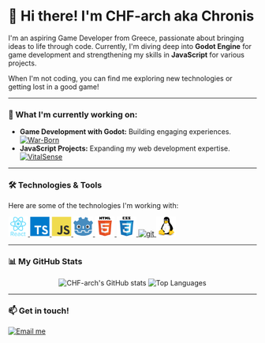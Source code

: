 # 👋 Hi there! I'm CHF-arch aka Chronis

I'm an aspiring Game Developer from Greece, passionate about bringing ideas to life through code. Currently, I'm diving deep into **Godot Engine** for game development and strengthening my skills in **JavaScript** for various projects.

When I'm not coding, you can find me exploring new technologies or getting lost in a good game!

---

### 🚀 What I'm currently working on:

- **Game Development with Godot:** Building engaging experiences.
  [![War-Born](https://img.shields.io/badge/Project-War--Born-informational?style=for-the-badge&logo=github)](https://github.com/CHF-arch/War-Born)
- **JavaScript Projects:** Expanding my web development expertise.
  [![VitalSense](https://img.shields.io/badge/Project-VitalSense-success?style=for-the-badge&logo=github)](https://github.com/CHF-arch/VitalSense)

---

### 🛠️ Technologies & Tools

Here are some of the technologies I'm working with:

<p align="left">
  <a href="https://reactjs.org/" target="_blank" rel="noreferrer"> 
    <img src="https://raw.githubusercontent.com/devicons/devicon/master/icons/react/react-original-wordmark.svg" alt="react" width="40" height="40"/> 
  </a>
  <a href="https://www.typescriptlang.org/" target="_blank" rel="noreferrer"> 
    <img src="https://raw.githubusercontent.com/devicons/devicon/master/icons/typescript/typescript-original.svg" alt="typescript" width="40" height="40"/> 
  </a>
  <a href="https://www.javascript.com" target="_blank" rel="noreferrer">
    <img src="https://raw.githubusercontent.com/devicons/devicon/master/icons/javascript/javascript-original.svg" alt="javascript" width="40" height="40"/>
  </a>
  <a href="https://godotengine.org" target="_blank" rel="noreferrer">
    <img src="https://raw.githubusercontent.com/devicons/devicon/master/icons/godot/godot-original.svg" alt="godot" width="40" height="40"/>
  </a>
  <a href="https://www.w3.org/html/" target="_blank" rel="noreferrer">
    <img src="https://raw.githubusercontent.com/devicons/devicon/master/icons/html5/html5-original-wordmark.svg" alt="html5" width="40" height="40"/>
  </a>
  <a href="https://www.w3.org/Style/CSS/Overview.en.html" target="_blank" rel="noreferrer">
    <img src="https://raw.githubusercontent.com/devicons/devicon/master/icons/css3/css3-original-wordmark.svg" alt="css3" width="40" height="40"/>
  </a>
  <a href="https://git-scm.com/" target="_blank" rel="noreferrer">
    <img src="https://www.vectorlogo.zone/logos/git-scm/git-scm-icon.svg" alt="git" width="40" height="40"/>
  </a>
  <a href="https://www.linux.org/" target="_blank" rel="noreferrer">
    <img src="https://raw.githubusercontent.com/devicons/devicon/master/icons/linux/linux-original.svg" alt="linux" width="40" height="40"/>
  </a>
</p>

---

### 📊 My GitHub Stats

<p align="center">
  <img align="center" src="https://github-readme-stats.vercel.app/api?username=CHF-arch&show_icons=true&theme=dark&include_all_commits=true&count_private=true" alt="CHF-arch's GitHub stats"/>
  <img align="center" src="https://github-readme-stats.vercel.app/api/top-langs/?username=CHF-arch&layout=compact&theme=dark" alt="Top Languages"/>
</p>

---

### 📫 Get in touch!

<p align="left">
<a href="mailto:xronicestathiadis@hotmail.com" target="_blank"><img src="https://img.shields.io/badge/Microsoft_Outlook-0078D4?style=for-the-badge&logo=microsoft-outlook&logoColor=white" alt="Email me"/></a>
</p>
